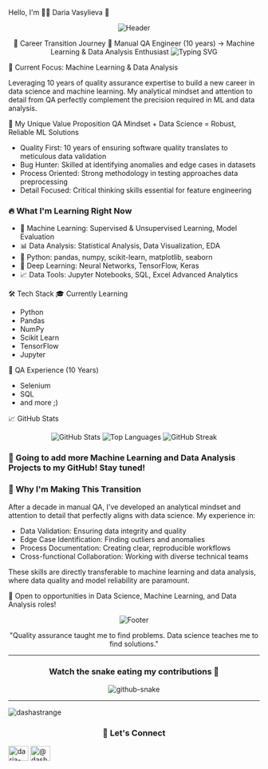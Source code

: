 Hello, I'm 👩‍💻 Daria Vasylieva 👋
<div align="center">

<img src="https://capsule-render.vercel.app/api?type=waving&color=gradient&customColorList=12&height=300&section=header&text=From%20QA%20to%20ML&fontSize=60&fontColor=fff&animation=fadeIn&fontAlignY=38&desc=Transforming%20Quality%20Assurance%20Experience%20into%20Data%20Intelligence&descAlignY=51&descAlign=center" alt="Header">

🚀 Career Transition Journey 🚀
Manual QA Engineer (10 years) → Machine Learning & Data Analysis Enthusiast
<img src="https://readme-typing-svg.herokuapp.com?font=Fira+Code&pause=1000&color=F75C7E&center=true&vCenter=true&width=435&lines=Quality+Assurance+Veteran;Machine+Learning+Student;Data+Analysis+Explorer;Python+Enthusiast;Always+Learning" alt="Typing SVG">
</div>

🎯 Current Focus: Machine Learning & Data Analysis

Leveraging 10 years of quality assurance expertise to build a new career in data science and machine learning. My analytical mindset and attention to detail from QA perfectly complement the precision required in ML and data analysis.

💼 My Unique Value Proposition
QA Mindset + Data Science = Robust, Reliable ML Solutions
- Quality First: 10 years of ensuring software quality translates to meticulous data validation
- Bug Hunter: Skilled at identifying anomalies and edge cases in datasets
- Process Oriented: Strong methodology in testing approaches data preprocessing
- Detail Focused: Critical thinking skills essential for feature engineering

### 🔥 What I'm Learning Right Now
- 🤖 Machine Learning: Supervised & Unsupervised Learning, Model Evaluation
- 📊 Data Analysis: Statistical Analysis, Data Visualization, EDA
- 🐍 Python: pandas, numpy, scikit-learn, matplotlib, seaborn
- 🧠 Deep Learning: Neural Networks, TensorFlow, Keras
- 📈 Data Tools: Jupyter Notebooks, SQL, Excel Advanced Analytics

🛠️ Tech Stack
🎓 Currently Learning
- Python
- Pandas
- NumPy
- Scikit Learn
- TensorFlow
- Jupyter
  
🔧 QA Experience (10 Years)
- Selenium
- SQL
- and more ;)

📈 GitHub Stats
<div align="center">

<img src="https://github-readme-stats.vercel.app/api?username=dashastrange&show_icons=true&theme=radical&hide_border=true&count_private=true" alt="GitHub Stats">
<img src="https://github-readme-stats.vercel.app/api/top-langs/?username=dashastrange&layout=compact&theme=radical&hide_border=true" alt="Top Languages">
<img src="https://github-readme-streak-stats.herokuapp.com/?user=dashastrange&theme=radical&hide_border=true" alt="GitHub Streak">
</div>

### 🤖 Going to add more Machine Learning and Data Analysis Projects to my GitHub! Stay tuned!

### 🌟 Why I'm Making This Transition
After a decade in manual QA, I've developed an analytical mindset and attention to detail that perfectly aligns with data science. My experience in:

- Data Validation: Ensuring data integrity and quality
- Edge Case Identification: Finding outliers and anomalies
- Process Documentation: Creating clear, reproducible workflows
- Cross-functional Collaboration: Working with diverse technical teams
  
These skills are directly transferable to machine learning and data analysis, where data quality and model reliability are paramount.

💬 Open to opportunities in Data Science, Machine Learning, and Data Analysis roles!
</div>
<div align="center">
<img src="https://capsule-render.vercel.app/api?type=waving&color=gradient&customColorList=12&height=100&section=footer" alt="Footer">
  
  "Quality assurance taught me to find problems. Data science teaches me to find solutions."

---

### Watch the snake eating my contributions 🐍

<picture>
  <source media="(prefers-color-scheme: dark)" srcset="https://raw.githubusercontent.com/dashastrange/dashastrange/output/github-contribution-grid-snake-dark.svg" />
  <source media="(prefers-color-scheme: light)" srcset="https://raw.githubusercontent.com/dashastrange/dashastrange/output/github-contribution-grid-snake.svg" />
  <img alt="github-snake" src="https://raw.githubusercontent.com/dashastrange/dashastrange/output/github-snake.svg" />
</picture>

___

<p align="left"> <img src="https://komarev.com/ghpvc/?username=dashastrange&label=Profile%20views&color=0e75b6&style=flat" alt="dashastrange" /> </p>

### 🔗 Let's Connect
<p align="left">
<a href="https://linkedin.com/in/daria-vasylieva" target="blank"><img align="center" src="https://raw.githubusercontent.com/rahuldkjain/github-profile-readme-generator/master/src/images/icons/Social/linked-in-alt.svg" alt="daria-vasylieva" height="30" width="40" /></a>
<a href="https://medium.com/@dashastrange" target="blank"><img align="center" src="https://raw.githubusercontent.com/rahuldkjain/github-profile-readme-generator/master/src/images/icons/Social/medium.svg" alt="@dashastrange" height="30" width="40" /></a>
</p>

